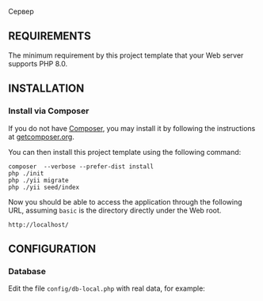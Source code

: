Сервер

REQUIREMENTS
------------

The minimum requirement by this project template that your Web server supports PHP 8.0.


INSTALLATION
------------

### Install via Composer

If you do not have [Composer](http://getcomposer.org/), you may install it by following the instructions
at [getcomposer.org](http://getcomposer.org/doc/00-intro.md#installation-nix).

You can then install this project template using the following command:

~~~
composer  --verbose --prefer-dist install
php ./init 
php ./yii migrate 
php ./yii seed/index
~~~

Now you should be able to access the application through the following URL, assuming `basic` is the directory
directly under the Web root.

~~~
http://localhost/
~~~


CONFIGURATION
-------------

### Database

Edit the file `config/db-local.php` with real data, for example:



